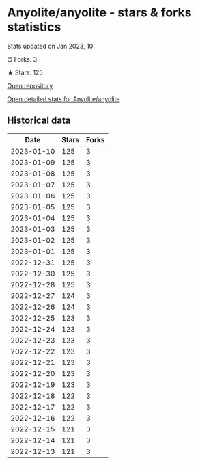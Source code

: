 # Anyolite/anyolite - stars & forks statistics

Stats updated on Jan 2023, 10

☋ Forks: 3

★ Stars: 125

[Open repository](https://github.com/Anyolite/anyolite)

[Open detailed stats for Anyolite/anyolite](https://reviewgithub.com/rep/Anyolite/anyolite)

## Historical data
| Date | Stars | Forks |
|------|-------|-------|
| 2023-01-10 | 125 | 3 | 
| 2023-01-09 | 125 | 3 | 
| 2023-01-08 | 125 | 3 | 
| 2023-01-07 | 125 | 3 | 
| 2023-01-06 | 125 | 3 | 
| 2023-01-05 | 125 | 3 | 
| 2023-01-04 | 125 | 3 | 
| 2023-01-03 | 125 | 3 | 
| 2023-01-02 | 125 | 3 | 
| 2023-01-01 | 125 | 3 | 
| 2022-12-31 | 125 | 3 | 
| 2022-12-30 | 125 | 3 | 
| 2022-12-28 | 125 | 3 | 
| 2022-12-27 | 124 | 3 | 
| 2022-12-26 | 124 | 3 | 
| 2022-12-25 | 123 | 3 | 
| 2022-12-24 | 123 | 3 | 
| 2022-12-23 | 123 | 3 | 
| 2022-12-22 | 123 | 3 | 
| 2022-12-21 | 123 | 3 | 
| 2022-12-20 | 123 | 3 | 
| 2022-12-19 | 123 | 3 | 
| 2022-12-18 | 122 | 3 | 
| 2022-12-17 | 122 | 3 | 
| 2022-12-16 | 122 | 3 | 
| 2022-12-15 | 121 | 3 | 
| 2022-12-14 | 121 | 3 | 
| 2022-12-13 | 121 | 3 | 

